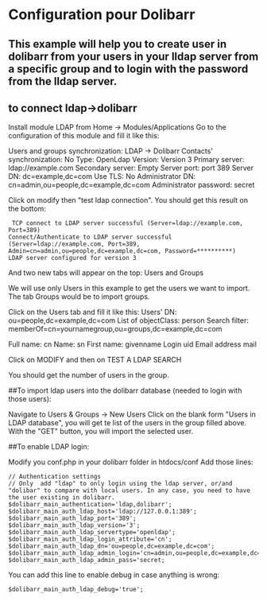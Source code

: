 # Configuration pour Dolibarr

## This example will help you to create user in dolibarr from your users in your lldap server from a specific group and to login with the password from the lldap server.

## to connect ldap->dolibarr 

Install module LDAP from Home -> Modules/Applications
Go to the configuration of this module and fill it like this:


Users and groups synchronization: LDAP -> Dolibarr
Contacts' synchronization: No
Type: OpenLdap
Version: Version 3
Primary server: ldap://example.com
Secondary server: Empty
Server port: port 389
Server DN: dc=example,dc=com
Use TLS:  No
Administrator DN: cn=admin,ou=people,dc=example,dc=com
Administrator password: secret

Click on modify then "test ldap connection". 
You should get this result on the bottom:
```
 TCP connect to LDAP server successful (Server=ldap://example.com, Port=389)
Connect/Authenticate to LDAP server successful (Server=ldap://example.com, Port=389, Admin=cn=admin,ou=people,dc=example,dc=com, Password=**********)
LDAP server configured for version 3
```

And two new tabs will appear on the top:
Users and Groups

We will use only Users in this example to get the users we want to import.
The tab Groups would be to import groups.

Click on the Users tab and fill it like this:
Users' DN: ou=people,dc=example,dc=com
List of objectClass: person
Search filter: memberOf=cn=yournamegroup,ou=groups,dc=example,dc=com

Full name: cn
Name: sn
First name: givenname
Login uid
Email address mail

Click on MODIFY and then on TEST A LDAP SEARCH

You should get the number of users in the group.


##To import ldap users into the dolibarr database (needed to login with those users):

Navigate to  Users & Groups -> New Users
Click on the blank form "Users in LDAP database", you will get te list of the users in the group filled above. With the "GET" button, you will import the selected user.


##To enable LDAP login:

Modify you conf.php in your dolibarr folder in htdocs/conf
Add those lines:
```
// Authentication settings
// Only  add "ldap" to only login using the ldap server, or/and "dolibar" to compare with local users. In any case, you need to have the user existing in dolibarr.
$dolibarr_main_authentication='ldap,dolibarr'; 
$dolibarr_main_auth_ldap_host='ldap://127.0.0.1:389';
$dolibarr_main_auth_ldap_port='389';
$dolibarr_main_auth_ldap_version='3';
$dolibarr_main_auth_ldap_servertype='openldap';
$dolibarr_main_auth_ldap_login_attribute='cn';
$dolibarr_main_auth_ldap_dn='ou=people,dc=example,dc=com';
$dolibarr_main_auth_ldap_admin_login='cn=admin,ou=people,dc=example,dc=com';
$dolibarr_main_auth_ldap_admin_pass='secret;
```

You can add this line to enable debug in case anything is wrong:
```
$dolibarr_main_auth_ldap_debug='true';
```


